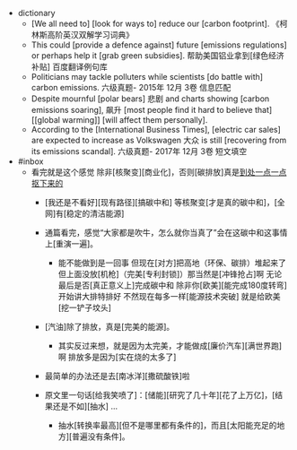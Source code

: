 - dictionary
    - [We all need to] [look for ways to] reduce our [carbon footprint]. 《柯林斯高阶英汉双解学习词典》
    - This could [provide a defence against] future [emissions regulations] or perhaps help it [grab green subsidies]. 帮助美国铝业拿到[绿色经济补贴] 百度翻译例句库
    - Politicians may tackle polluters while scientists [do battle with] carbon emissions. 六级真题- 2015年 12月 3卷 信息匹配
    - Despite mournful [polar bears] 悲剧 and charts showing [carbon emissions soaring], 飙升 [most people find it hard to believe that] [[global warming]] [will affect them personally]. 
    - According to the [International Business Times], [electric car sales] are expected to increase as Volkswagen 大众 is still [recovering from its emissions scandal]. 六级真题- 2017年 12月 3卷 短文填空
- #inbox
    - 看完就是这个感觉
除非[核聚变][商业化]，否则[碳排放]真是[到处一点一点抠下来的](https://bbs.saraba1st.com/2b/forum.php?mod=viewthread&tid=2035332)
        - [我还是不看好][现有路径][搞碳中和]
等核聚变[才是真的碳中和]，[全网]有[稳定的清洁能源]
        - 通篇看完，感觉“大家都是吹牛，怎么就你当真了”会在这碳中和这事情上[重演一遍]。


            - 能不能做到是一回事 但现在[对方]把高地（环保、碳排）堆起来了 但上面没放[机枪]（完美[专利封锁]）那当然是[冲锋抢占]啊
无论最后是否[真正意义上]完成碳中和 除非你[欧美][能完成180度转弯]开始讲大排特排好 不然现在每多一样[能源技术突破] 就是给欧美[挖一铲子坟头]

        - [汽油]除了排放，真是[完美的能源]。
            - 其实反过来想，就是因为太完美，才能做成[廉价汽车][满世界跑]啊
排放多是因为[实在烧的太多了]


        - 最简单的办法还是去[南冰洋][撒硫酸铁]啦

        - 原文里一句话[给我笑喷了]：[储能][研究了几十年][花了上万亿]，[结果还是不如][抽水] ...
            - 抽水[转换率最高][但不是哪里都有条件的]，而且[太阳能充足的地方][普遍没有条件]。

